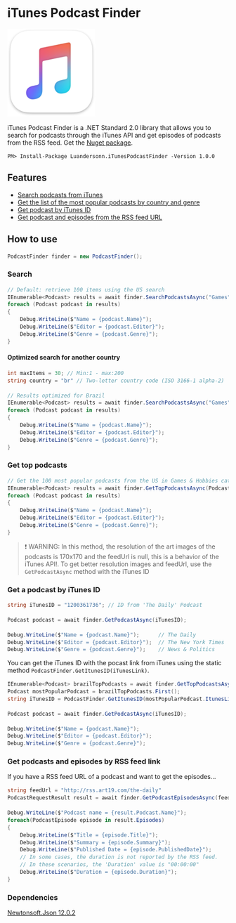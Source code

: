 # iTunes Podcast Finder

<img src="iTunesPodcastFinder/iTunes-logo.png" alt="iTunes logo" width="200"/>

iTunes Podcast Finder is a .NET Standard 2.0 library that allows you to search for podcasts through the iTunes API and get episodes of podcasts from the RSS feed. Get the [Nuget package](https://www.nuget.org/packages/Luandersonn.iTunesPodcastFinder/).

```
PM> Install-Package Luandersonn.iTunesPodcastFinder -Version 1.0.0
```

## Features

- [Search podcasts from iTunes](#search)
- [Get the list of the most popular podcasts by country and genre](#get-top-podcasts)
- [Get podcast by iTunes ID](#get-a-podcast-by-itunes-id)
- [Get podcast and episodes from the RSS feed URL](#get-podcasts-and-episodes-by-rss-feed-link)

## How to use

```C#
PodcastFinder finder = new PodcastFinder();
```

### Search
```C#
// Default: retrieve 100 items using the US search
IEnumerable<Podcast> results = await finder.SearchPodcastsAsync("Games");
foreach (Podcast podcast in results)
{
    Debug.WriteLine($"Name = {podcast.Name}");
    Debug.WriteLine($"Editor = {podcast.Editor}");
    Debug.WriteLine($"Genre = {podcast.Genre}");
}		
```

#### Optimized search for another country

```C#
int maxItems = 30; // Min:1 - max:200
string country = "br" // Two-letter country code (ISO 3166-1 alpha-2)

// Results optimized for Brazil
IEnumerable<Podcast> results = await finder.SearchPodcastsAsync("Games", maxItems, country);
foreach (Podcast podcast in results)
{
    Debug.WriteLine($"Name = {podcast.Name}");
    Debug.WriteLine($"Editor = {podcast.Editor}");
    Debug.WriteLine($"Genre = {podcast.Genre}");
}
```	

### Get top podcasts

```C#
// Get the 100 most popular podcasts from the US in Games & Hobbies category
IEnumerable<Podcast> results = await finder.GetTopPodcastsAsync(PodcastGenre.GamesAndHobbies);
foreach (Podcast podcast in results)
{
    Debug.WriteLine($"Name = {podcast.Name}");
    Debug.WriteLine($"Editor = {podcast.Editor}");
    Debug.WriteLine($"Genre = {podcast.Genre}");
}
```	
> :exclamation: WARNING: In this method, the resolution of the art images of the podcasts is 170x170 and the feedUrl is null, this is a behavior of the iTunes API!. To get better resolution images and feedUrl, use the `GetPodcastAsync` method with the iTunes ID

### Get a podcast by iTunes ID

```C#
string iTunesID = "1200361736"; // ID from 'The Daily' Podcast

Podcast podcast = await finder.GetPodcastAsync(iTunesID);

Debug.WriteLine($"Name = {podcast.Name}");      // The Daily
Debug.WriteLine($"Editor = {podcast.Editor}");	// The New York Times
Debug.WriteLine($"Genre = {podcast.Genre}");    // News & Politics
```	
You can get the iTunes ID with the pocast link from iTunes using the static method `PodcastFinder.GetItunesID(iTunesLink)`.

```C#
IEnumerable<Podcast> brazilTopPodcasts = await finder.GetTopPodcastsAsync(PodcastGenre.All, 50, "br");
Podcast mostPopularPodcast = brazilTopPodcasts.First();
string iTunesID = PodcastFinder.GetItunesID(mostPopularPodcast.ItunesLink);

Podcast podcast = await finder.GetPodcastAsync(iTunesID);

Debug.WriteLine($"Name = {podcast.Name}");
Debug.WriteLine($"Editor = {podcast.Editor}");
Debug.WriteLine($"Genre = {podcast.Genre}");	
```

### Get podcasts and episodes by RSS feed link
If you have a RSS feed URL of a podcast and want to get the episodes...

```C#
string feedUrl = "http://rss.art19.com/the-daily"
PodcastRequestResult result = await finder.GetPodcastEpisodesAsync(feedUrl);

Debug.WriteLine($"Podcast name = {result.Podcast.Name}");
foreach(PodcastEpisode episode in result.Episodes)
{
    Debug.WriteLine($"Title = {episode.Title}");
    Debug.WriteLine($"Summary = {episode.Summary}");    
    Debug.WriteLine($"Published Date = {episode.PublishedDate}");
    // In some cases, the duration is not reported by the RSS feed.
    // In these scenarios, the 'Duration' value is "00:00:00"
    Debug.WriteLine($"Duration = {episode.Duration}");
}
```	
### Dependencies

[Newtonsoft.Json 12.0.2](https://github.com/JamesNK/Newtonsoft.Json)
